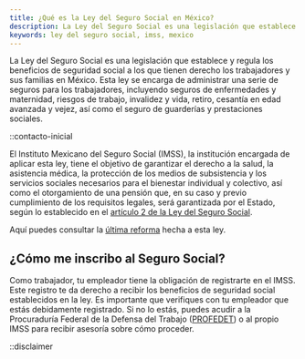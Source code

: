 ```yaml
---
title: ¿Qué es la Ley del Seguro Social en México?
description: La Ley del Seguro Social es una legislación que establece y regula los beneficios de seguridad social a los que tienen derecho los trabajadores y sus familias en México. Aprende cuáles son tus derechos.
keywords: ley del seguro social, imss, mexico
---
```

La Ley del Seguro Social es una legislación que establece y regula los beneficios de seguridad social a los que tienen derecho los trabajadores y sus familias en México. Esta ley se encarga de administrar una serie de seguros para los trabajadores, incluyendo seguros de enfermedades y maternidad, riesgos de trabajo, invalidez y vida, retiro, cesantía en edad avanzada y vejez, así como el seguro de guarderías y prestaciones sociales.

::contacto-inicial

El Instituto Mexicano del Seguro Social (IMSS), la institución encargada de aplicar esta ley, tiene el objetivo de garantizar el derecho a la salud, la asistencia médica, la protección de los medios de subsistencia y los servicios sociales necesarios para el bienestar individual y colectivo, así como el otorgamiento de una pensión que, en su caso y previo cumplimiento de los requisitos legales, será garantizada por el Estado, según lo establecido en el [artículo 2 de la Ley del Seguro Social](https://www.imss.gob.mx/sites/all/statics/pdf/leyes/LSS.pdf).

Aquí puedes consultar la [última reforma](https://www.dof.gob.mx/nota_detalle.php?codigo=5677514&fecha=20/01/2023#gsc.tab=0) hecha a esta ley.

## ¿Cómo me inscribo al Seguro Social?

Como trabajador, tu empleador tiene la obligación de registrarte en el IMSS. Este registro te da derecho a recibir los beneficios de seguridad social establecidos en la ley. Es importante que verifiques con tu empleador que estás debidamente registrado. Si no lo estás, puedes acudir a la Procuraduría Federal de la Defensa del Trabajo ([PROFEDET](https://www.gob.mx/profedet)) o al propio IMSS para recibir asesoría sobre cómo proceder.

::disclaimer
